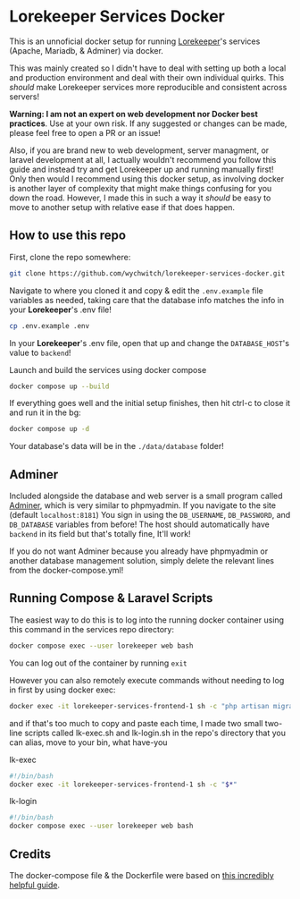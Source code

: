 # Lorekeeper Services Docker

This is an unnoficial docker setup for running [Lorekeeper](https://github.com/lk-arpg/lorekeeper)'s services (Apache, Mariadb, & Adminer) via docker.

This was mainly created so I didn't have to deal with setting up both a local and production environment and deal with their own individual quirks. This *should* make Lorekeeper services more reproducible and consistent across servers!

**Warning: I am not an expert on web development nor Docker best practices**. Use at your own risk. If any suggested or changes can be made, please feel free to open a PR or an issue! 

Also, if you are brand new to web development, server managment, or laravel development at all, I actually wouldn't recommend  you follow this guide and instead try and get Lorekeeper up and running manually first! Only then would I recommend using this docker setup, as involving docker is another layer of complexity that might make things confusing for you down the road. However, I made this in such a way it *should* be easy to move to another setup with relative ease if that does happen.

## How to use this repo
First, clone the repo somewhere:

```bash
git clone https://github.com/wychwitch/lorekeeper-services-docker.git 
```

Navigate to where you cloned it and copy & edit the `.env.example` file variables as needed, taking care that the database info matches the info in your **Lorekeeper**'s .env file!

```bash
cp .env.example .env
```

In your **Lorekeeper**'s .env file, open that up and change the `DATABASE_HOST`'s value to `backend`!

Launch and build the services using docker compose

```bash
docker compose up --build
```

If everything goes well and the initial setup finishes, then hit ctrl-c to close it and run it in the bg:

```bash
docker compose up -d
```

Your database's data will be in the `./data/database` folder!

## Adminer

Included alongside the database and web server is a small program called [Adminer](https://www.adminer.org/), which is very similar to phpmyadmin. If you navigate to the site (default `localhost:8181`) You sign in using the `DB_USERNAME`, `DB_PASSWORD`, and `DB_DATABASE` variables from before! The host should automatically have `backend` in its field but that's totally fine, It'll work!

If you do not want Adminer because you already have phpmyadmin or another database management solution, simply delete the relevant lines from the docker-compose.yml!

## Running Compose & Laravel Scripts

The easiest way to do this is to log into the running docker container using this command in the services repo directory:

```bash
docker compose exec --user lorekeeper web bash
```
You can log out of the container by running `exit`

However you can also remotely execute commands without needing to log in first by using docker exec: 

```bash
docker exec -it lorekeeper-services-frontend-1 sh -c "php artisan migrate"
```

and if that's too much to copy and paste each time, I made two small two-line scripts called lk-exec.sh and lk-login.sh in the repo's directory that you can alias, move to your bin, what have-you  

lk-exec

```bash
#!/bin/bash
docker exec -it lorekeeper-services-frontend-1 sh -c "$*"
```

lk-login

```bash
#!/bin/bash
docker compose exec --user lorekeeper web bash
```

## Credits
The docker-compose file & the Dockerfile were based on [this incredibly helpful guide](https://inovector.com/blog/minimal-configuration-docker-to-run-laravel-application). 

